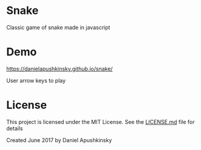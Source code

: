 # Snake
Classic game of snake made in javascript

# Demo
https://danielapushkinsky.github.io/snake/

User arrow keys to play

# License

This project is licensed under the MIT License. See the [LICENSE.md](LICENSE.md) file for details

Created June 2017 by Daniel Apushkinsky
